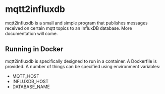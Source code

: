 # mqtt2influxdb #

mqtt2influxdb is a small and simple program that publishes messages received on certain mqtt topics to an InfluxDB database. More documentation will come.

## Running in Docker ##

mqtt2influxdb is specifically designed to run in a container. A Dockerfile is provided. A number of things can be specified using environment variables:

- MQTT_HOST
- INFLUXDB_HOST
- DATABASE_NAME

